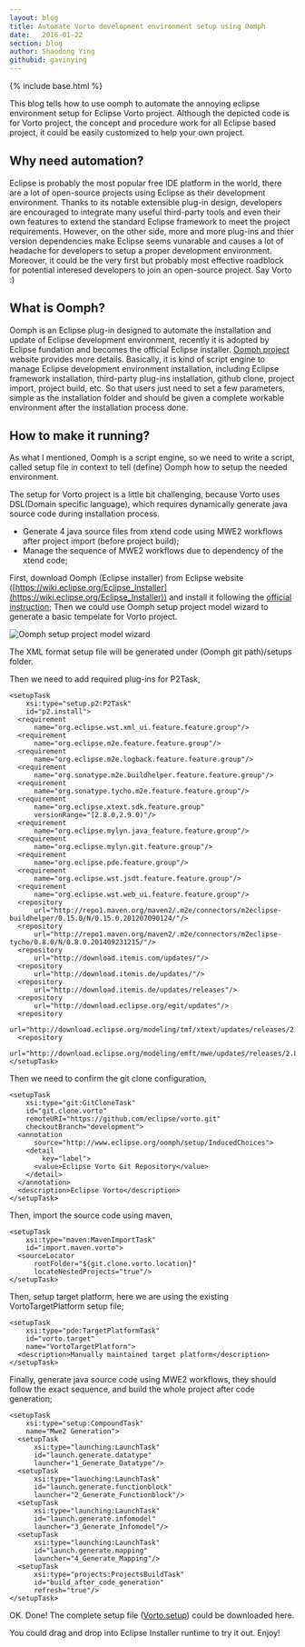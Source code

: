 ```yaml
---
layout: blog
title: Automate Vorto development environment setup using Oomph
date:   2016-01-22
section: blog
author: Shaodong Ying
githubid: gavinying
---
```

{% include base.html %}

This blog tells how to use oomph to automate the annoying eclipse environment setup for Eclipse Vorto project. Although the depicted code is for Vorto project, the concept and procedure work for all Eclipse based project, it could be easily customized to help your own project. 

<!--more-->
## Why need automation? ##

Eclipse is probably the most popular free IDE platform in the world, there are a lot of open-source projects using Eclipse as their development environment. Thanks to its notable extensible plug-in design, developers are encouraged to integrate many useful third-party tools and even their own features to extend the standard Eclipse framework to meet the project requirements. However, on the other side, more and more plug-ins and thier version dependencies make Eclipse seems vunarable and causes a lot of headache for developers to setup a proper development environment. Moreover, it could be the very first but probably most effective roadblock for potential interesed developers to join an open-source project. Say Vorto :)

## What is Oomph? ##

Oomph is an Eclipse plug-in designed to automate the installation and update of Eclipse development environment, recently it is adopted by Eclipse fundation and becomes the official Eclipse installer. 
[Oomph project](http://www.eclipse.org/oomph) website provides more details. Basically, it is kind of script engine to manage Eclipse development environment installation, including Eclipse framework installation, third-party plug-ins installation, github clone, project import, project build, etc. So that users just need to set a few parameters, simple as the installation folder and should be given a complete workable environment after the installation process done. 

## How to make it running? ##

As what I mentioned, Oomph is a script engine, so we need to write a script, called setup file in context to tell (define) Oomph how to setup the needed environment. 

The setup for Vorto project is a little bit challenging, because Vorto uses DSL(Domain specific language), which requires dynamically generate java source code during installation process. 

 - Generate 4 java source files from xtend code using MWE2 workflows after project import (before project build);
 - Manage the sequence of MWE2 workflows due to dependency of the xtend code; 

First, download Oomph (Eclipse installer) from Eclipse website ([https://wiki.eclipse.org/Eclipse_Installer](https://wiki.eclipse.org/Eclipse_Installer)) and install it following the [official instruction](https://wiki.eclipse.org/Eclipse_Oomph_Authoring#Installing_Oomph); 
Then we could use Oomph setup project model wizard to generate a basic tempelate for Vorto project. 

![Oomph setup project model wizard]({{$base}}/img/blogpics/oomph_setup.jpg)

The XML format setup file will be generated under (Oomph git path)/setups folder. 

Then we need to add required plug-ins for P2Task, 
   			
    <setupTask
        xsi:type="setup.p2:P2Task"
        id="p2.install">
      <requirement
          name="org.eclipse.wst.xml_ui.feature.feature.group"/>
      <requirement
          name="org.eclipse.m2e.feature.feature.group"/>
      <requirement
          name="org.eclipse.m2e.logback.feature.feature.group"/>
      <requirement
          name="org.sonatype.m2e.buildhelper.feature.feature.group"/>
      <requirement
          name="org.sonatype.tycho.m2e.feature.feature.group"/>
      <requirement
          name="org.eclipse.xtext.sdk.feature.group"
          versionRange="[2.8.0,2.9.0)"/>
      <requirement
          name="org.eclipse.mylyn.java_feature.feature.group"/>
      <requirement
          name="org.eclipse.mylyn.git.feature.group"/>
      <requirement
          name="org.eclipse.pde.feature.group"/>
      <requirement
          name="org.eclipse.wst.jsdt.feature.feature.group"/>
      <requirement
          name="org.eclipse.wst.web_ui.feature.feature.group"/>
      <repository
          url="http://repo1.maven.org/maven2/.m2e/connectors/m2eclipse-buildhelper/0.15.0/N/0.15.0.201207090124/"/>
      <repository
          url="http://repo1.maven.org/maven2/.m2e/connectors/m2eclipse-tycho/0.8.0/N/0.8.0.201409231215/"/>
      <repository
          url="http://download.itemis.com/updates/"/>
      <repository
          url="http://download.itemis.de/updates/"/>
      <repository
          url="http://download.itemis.de/updates/releases"/>
      <repository
          url="http://download.eclipse.org/egit/updates"/>
      <repository
          url="http://download.eclipse.org/modeling/tmf/xtext/updates/releases/2.9.0/"/>
      <repository
          url="http://download.eclipse.org/modeling/emft/mwe/updates/releases/2.8.2/"/>
    </setupTask>

Then we need to confirm the git clone configuration, 
   			
    <setupTask
        xsi:type="git:GitCloneTask"
        id="git.clone.vorto"
        remoteURI="https://github.com/eclipse/vorto.git"
        checkoutBranch="development">
      <annotation
          source="http://www.eclipse.org/oomph/setup/InducedChoices">
        <detail
            key="label">
          <value>Eclipse Vorto Git Repository</value>
        </detail>
      </annotation>
      <description>Eclipse Vorto</description>
    </setupTask>

Then, import the source code using maven, 
   			
    <setupTask
        xsi:type="maven:MavenImportTask"
        id="import.maven.vorto">
      <sourceLocator
          rootFolder="${git.clone.vorto.location}"
          locateNestedProjects="true"/>
    </setupTask>

Then, setup target platform, here we are using the existing VortoTargetPlatform setup file; 
   			
    <setupTask
        xsi:type="pde:TargetPlatformTask"
        id="vorto.target"
        name="VortoTargetPlatform">
      <description>Manually maintained target platform</description>
    </setupTask>

Finally, generate java source code using MWE2 workflows, they should follow the exact sequence, and build the whole project after code generation; 
   			
    <setupTask
        xsi:type="setup:CompoundTask"
        name="Mwe2 Generation">
      <setupTask
          xsi:type="launching:LaunchTask"
          id="launch.generate.datatype"
          launcher="1_Generate_Datatype"/>
      <setupTask
          xsi:type="launching:LaunchTask"
          id="launch.generate.functionblock"
          launcher="2_Generate_Functionblock"/>
      <setupTask
          xsi:type="launching:LaunchTask"
          id="launch.generate.infomodel"
          launcher="3_Generate_Infomodel"/>
      <setupTask
          xsi:type="launching:LaunchTask"
          id="launch.generate.mapping"
          launcher="4_Generate_Mapping"/>
      <setupTask
          xsi:type="projects:ProjectsBuildTask"
          id="build_after_code_generation"
          refresh="true"/>
    </setupTask>


OK. Done! 
The complete setup file ([Vorto.setup]({{$base}}/img/blogpics/Vorto.setup)) could be downloaded here. 

You could drag and drop into Eclipse Installer runtime to try it out. 
Enjoy!


